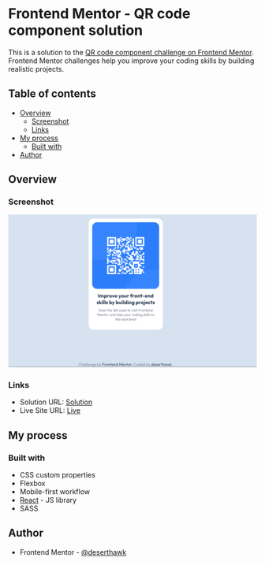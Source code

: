 # Frontend Mentor - QR code component solution

This is a solution to the [QR code component challenge on Frontend Mentor](https://www.frontendmentor.io/challenges/qr-code-component-iux_sIO_H). Frontend Mentor challenges help you improve your coding skills by building realistic projects. 

## Table of contents

- [Overview](#overview)
  - [Screenshot](#screenshot)
  - [Links](#links)
- [My process](#my-process)
  - [Built with](#built-with)
- [Author](#author)

## Overview

### Screenshot

![](/src/images/screenshot.png)

### Links

- Solution URL: [Solution](https://www.frontendmentor.io/solutions/react-sass-qr-code-component-ByoVLdKVc)
- Live Site URL: [Live](https://deserthawk.github.io/qr-code-component-3/)

## My process

### Built with

- CSS custom properties
- Flexbox
- Mobile-first workflow
- [React](https://reactjs.org/) - JS library
- SASS

## Author

- Frontend Mentor - [@deserthawk](https://www.frontendmentor.io/profile/deserthawk)
